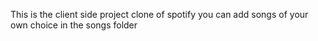 This is the client side project clone of spotify 
you can add songs of your own choice in the songs folder 
